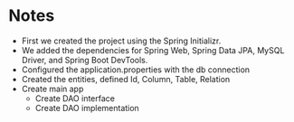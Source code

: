 # Notes

- First we created the project using the Spring Initializr.
- We added the dependencies for Spring Web, Spring Data JPA, MySQL Driver, and Spring Boot DevTools.
- Configured the application.properties with the db connection
- Created the entities, defined Id, Column, Table, Relation
- Create main app
  - Create DAO interface
  - Create DAO implementation